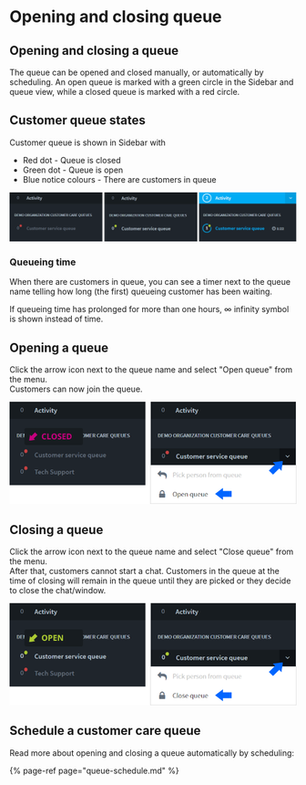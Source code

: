# Opening and closing queue

## Opening and closing a queue

The queue can be opened and closed manually, or automatically by scheduling. An open queue is marked with a green circle in the Sidebar and queue view, while a closed queue is marked with a red circle.

## Customer queue states <a id="asiakasjonon-tilat"></a>

Customer queue is shown in Sidebar with

* Red dot - Queue is closed
* Green dot - Queue is open
* Blue notice colours - There are customers in queue

![Customer queue: Closed \(red\), open \(green\), customer in queue \(blue\)](../.gitbook/assets/queue-status-activity-en.png)

### Queueing time

When there are customers in queue, you can see a timer next to the queue name telling how long \(the first\) queueing customer has been waiting.

If queueing time has prolonged for more than one hours, ∞ infinity symbol is shown instead of time.

## Opening a queue

Click the arrow icon next to the queue name and select "Open queue" from the menu.   
Customers can now join the queue.

![Opening a closed customer queue](../.gitbook/assets/sidebar-queue-bar-agent-open-en.png)

## Closing a queue

Click the arrow icon next to the queue name and select "Close queue" from the menu.   
After that, customers cannot start a chat. Customers in the queue at the time of closing will remain in the queue until they are picked or they decide to close the chat/window.

![Closing a customer queue](../.gitbook/assets/sidebar-queue-bar-agent-close-en.png)

## Schedule a customer care queue

Read more about opening and closing a queue automatically by scheduling:

{% page-ref page="queue-schedule.md" %}

